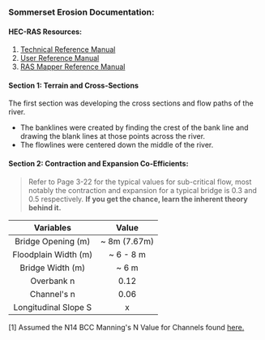 ### Sommerset Erosion Documentation:

#### HEC-RAS Resources:
1. [Technical Reference Manual](https://www.hec.usace.army.mil/software/hec-ras/documentation/HEC-RAS_6.0_Reference_Manual.pdf)
2. [User Reference Manual](https://www.hec.usace.army.mil/software/hec-ras/documentation/HEC-RAS_6.0_Users_Manual.pdf)
3. [RAS Mapper Reference Manual](https://www.hec.usace.army.mil/software/hec-ras/documentation/HEC-RAS_Mapper_User's_Manual.pdf)

#### Section 1: Terrain and Cross-Sections
The first section was developing the cross sections and flow paths of the river. 
 - The banklines were created by finding the crest of the bank line and drawing the blank lines at those points across the river. 
 - The flowlines were centered down the middle of the river.

#### Section 2: Contraction and Expansion Co-Efficients:

>  Refer to Page 3-22 for the typical values for sub-critical flow, most notably the contraction and expansion for a typical bridge is 0.3 and 0.5 respectively. **If you get the chance, learn the inherent theory behind it.**

| Variables | Value |
|:---:|:---:| 
|Bridge Opening (m) | ~ 8m (7.67m) |
| Floodplain Width (m) | ~ 6 - 8 m |
| Bridge Width (m) | ~ 6 m  | 
| Overbank n | 0.12 |
| Channel's n | 0.06 | 
| Longitudinal Slope S | x | 

[1] Assumed the N14 BCC Manning's N Value for Channels found [here.](https://www.brisbane.qld.gov.au/sites/default/files/ncd_appendixc_part3.pdf)